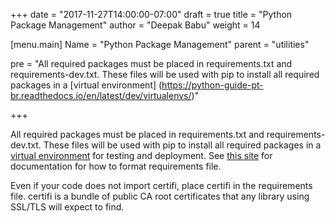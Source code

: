 
+++
date = "2017-11-27T14:00:00-07:00"
draft = true
title = "Python Package Management"
author = "Deepak Babu"
weight = 14

[menu.main]
Name = "Python Package Management"
parent = "utilities"

pre = "All required packages must be placed in requirements.txt and requirements-dev.txt. These files will be used with pip to install all required packages in a [virtual environment] (https://python-guide-pt-br.readthedocs.io/en/latest/dev/virtualenvs/)"

+++
<!-- Add a short description in the pre field inside menu

Python Package Management
========================= -->

All required packages must be placed in requirements.txt and
requirements-dev.txt. These files will be used with pip to install all
required packages in a [virtual
environment](https://python-guide-pt-br.readthedocs.io/en/latest/dev/virtualenvs/)
for testing and deployment. See [this
site](https://pip.readthedocs.io/en/1.1/requirements.html) for
documentation for how to format requirements file.

Even if your code does not import certifi, place certifi in the
requirements file. certifi is a bundle of public CA root certificates
that any library using SSL/TLS will expect to find.

